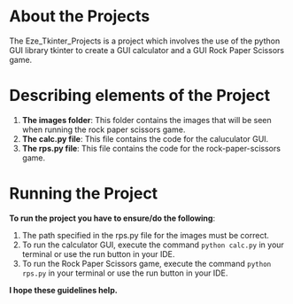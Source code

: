 # About the Projects

The Eze_Tkinter_Projects is a project which involves the use of the python GUI library tkinter to create a GUI calculator and a GUI Rock Paper Scissors game.

# Describing elements of the Project

1. __The images folder__: This folder contains the images that will be seen when running the rock paper scissors game.
2. __The calc.py file__: This file contains the code for the caluculator GUI.
3. __The rps.py file__: This file contains the code for the rock-paper-scissors game.

# Running the Project

__To run the project you have to ensure/do the following__:
1. The path specified in the rps.py file for the images must be correct.
2. To run the calculator GUI, execute the command ``python calc.py`` in your terminal or use the run button in your IDE.
3. To run the Rock Paper Scissors game, execute the command ``python rps.py`` in your terminal or use the run button in your IDE.

__I hope these guidelines help.__
